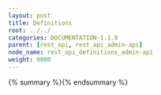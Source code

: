 ```yaml
---
layout: post
title: Definitions
root: ../../
categories: DOCUMENTATION-1.1.0
parent: [rest_api, rest_api_admin-api]
node_name: rest_api_definitions_admin-api
weight: 9000
---
```


{% summary %}{% endsummary %}

